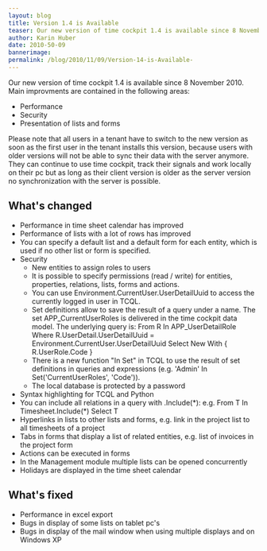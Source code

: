 ```yaml
---
layout: blog
title: Version 1.4 is Available 
teaser: Our new version of time cockpit 1.4 is available since 8 November 2010.
author: Karin Huber
date: 2010-50-09
bannerimage: 
permalink: /blog/2010/11/09/Version-14-is-Available-
---
```


<p xmlns="http://www.w3.org/1999/xhtml">Our new version of time cockpit 1.4 is available since 8 November 2010. Main improvments are contained in the following areas:</p><ul xmlns="http://www.w3.org/1999/xhtml">
  <li>Performance</li>
  <li>Security</li>
  <li>Presentation of lists and forms</li>
</ul><p xmlns="http://www.w3.org/1999/xhtml">Please note that all users in a tenant have to switch to the new version as soon as the first user in the tenant installs this version, because users with older versions will not be able to sync their data with the server anymore. They can continue to use time cockpit, track their signals and work locally on their pc but as long as their client version is older as the server version no synchronization with the server is possible.</p><h2 xmlns="http://www.w3.org/1999/xhtml">What's changed</h2><ul xmlns="http://www.w3.org/1999/xhtml">
  <li>Performance in time sheet calendar has improved</li>
  <li>Performance of lists with a lot of rows has improved</li>
  <li>You can specify a default list and a default form for each entity, which is used if no other list or form is specified.</li>
  <li>Security
<br /><ul><li>New entities to assign roles to users</li><li>It is possible to specify permissions (read / write) for entities, properties, relations, lists, forms and actions.</li><li>You can use Environment.CurrentUser.UserDetailUuid to access the currently logged in user in TCQL.</li><li>Set definitions allow to save the result of a query under a name. The set APP_CurrentUserRoles is delivered in the time cockpit data model. The underlying query is: From R In APP_UserDetailRole Where R.UserDetail.UserDetailUuid = Environment.CurrentUser.UserDetailUuid Select New With { R.UserRole.Code }</li><li>There is a new function "In Set" in TCQL to use the result of set definitions in queries and expressions (e.g. 'Admin' In Set('CurrentUserRoles', 'Code')).</li><li>The local database is protected by a password</li></ul></li>
  <li>Syntax highlighting for TCQL and Python</li>
  <li>You can include all relations in a query with .Include(*): e.g. From T In Timesheet.Include(*) Select T </li>
  <li>Hyperlinks in lists to other lists and forms, e.g. link in the project list to all timesheets of a project</li>
  <li>Tabs in forms that display a list of related entities, e.g. list of invoices in the project form</li>
  <li>Actions can be executed in forms</li>
  <li>In the Management module multiple lists can be opened concurrently</li>
  <li>Holidays are displayed in the time sheet calendar</li>
</ul><h2 xmlns="http://www.w3.org/1999/xhtml">What's fixed</h2><ul xmlns="http://www.w3.org/1999/xhtml">
  <li>Performance in excel export</li>
  <li>Bugs in display of some lists on tablet pc's</li>
  <li>Bugs in display of the mail window when using multiple displays and on Windows XP </li>
</ul>
